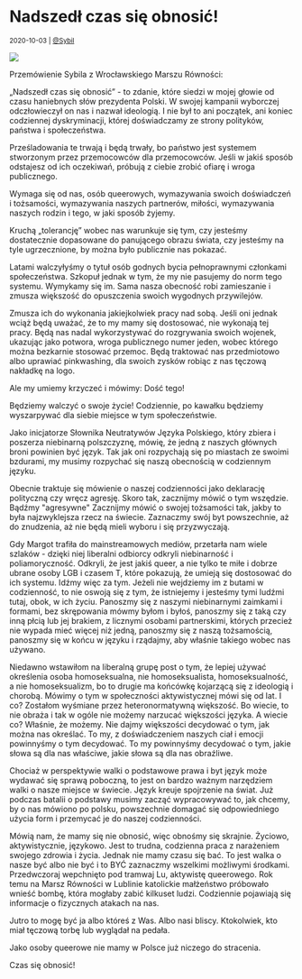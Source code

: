 # Nadszedł czas się obnosić!

<small>2020-10-03 | [@Sybil](/@Sybil)</small>

![](/img-local/blog/czas-sie-obnosic.jpg)

Przemówienie Sybila z Wrocławskiego Marszu Równości:

„Nadszedł czas się obnosić” - to zdanie, które siedzi w mojej głowie od czasu haniebnych słów prezydenta Polski.
W swojej kampanii wyborczej odczłowieczył on nas i nazwał ideologią. I nie był to ani początek,
ani koniec codziennej dyskryminacji, której doświadczamy ze strony polityków, państwa i społeczeństwa.

Prześladowania te trwają i będą trwały, bo państwo jest systemem stworzonym przez przemocowców dla przemocowców.
Jeśli w jakiś sposób odstajesz od ich oczekiwań, próbują z ciebie zrobić ofiarę i wroga publicznego.

Wymaga się od nas, osób queerowych, wymazywania swoich doświadczeń i tożsamości, wymazywania naszych partnerów,
miłości, wymazywania naszych rodzin i tego, w jaki sposób żyjemy.

Kruchą „tolerancję” wobec nas warunkuje się tym, czy jesteśmy dostatecznie dopasowane do panującego obrazu świata,
 czy jesteśmy na tyle ugrzecznione, by można było publicznie nas pokazać.

Latami walczyłyśmy o tytuł osób godnych bycia pełnoprawnymi członkami społeczeństwa. Szkopuł jednak w tym,
 że my nie pasujemy do norm tego systemu. Wymykamy się im. Sama nasza obecność robi zamieszanie i zmusza większość
  do opuszczenia swoich wygodnych przywilejów.

Zmusza ich do wykonania jakiejkolwiek pracy nad sobą. Jeśli oni jednak wciąż będą uważać, że to my mamy się dostosować,
 nie wykonają tej pracy. Będą nas nadal wykorzystywać do rozgrywania swoich wojenek, ukazując jako potwora,
  wroga publicznego numer jeden, wobec którego można bezkarnie stosować przemoc. Będą traktować nas przedmiotowo
   albo uprawiać pinkwashing, dla swoich zysków robiąc z nas tęczową nakładkę na logo.

Ale my umiemy krzyczeć i mówimy: Dość tego!

Będziemy walczyć o swoje życie! Codziennie, po kawałku będziemy wyszarpywać dla siebie miejsce w tym społeczeństwie.

Jako inicjatorze Słownika Neutratywów Języka Polskiego, który zbiera i poszerza niebinarną polszczyznę, mówię,
 że jedną z naszych głównych broni powinien być język. Tak jak oni rozpychają się po miastach ze swoimi bzdurami,
  my musimy rozpychać się naszą obecnością w codziennym języku.

Obecnie traktuje się mówienie o naszej codzienności jako deklarację polityczną czy wręcz agresję. 
Skoro tak, zacznijmy mówić o tym wszędzie. Bądźmy "agresywne" Zacznijmy mówić o swojej tożsamości tak,
jakby to była najzwyklejsza rzecz na świecie. Zaznaczmy swój byt powszechnie, aż do znudzenia,
aż nie będą mieli wyboru i się przyzwyczają.

Gdy Margot trafiła do mainstreamowych mediów, przetarła nam wiele szlaków - dzięki
niej liberalni odbiorcy odkryli niebinarność i poliamoryczność.
Odkryli, że jest jakiś queer, a nie tylko te miłe i dobrze ubrane osoby LGB i czasem T,
które pokazują, że umieją się dostosować do ich systemu. Idźmy więc za tym.
Jeżeli nie wejdziemy im z butami w codzienność, to nie oswoją się z tym,
że istniejemy i jesteśmy tymi ludźmi tutaj, obok, w ich życiu.
Panoszmy się z naszymi niebinarnymi zaimkami i formami, bez skrępowania mówmy byłom i byłoś,
panoszmy się z taką czy inną płcią lub jej brakiem, z licznymi osobami partnerskimi,
których przecież nie wypada mieć więcej niż jedną, panoszmy się z naszą tożsamością,
panoszmy się w końcu w języku i rządajmy, aby właśnie takiego wobec nas używano.

Niedawno wstawiłom na liberalną grupę post o tym, że lepiej używać określenia osoba homoseksualna,
nie homoseksualista, homoseksualność, a nie homoseksualizm, bo to drugie ma końcówkę kojarzącą się z ideologią i chorobą.
Mówimy o tym w społeczności aktywistycznej mówi się od lat. I co?
Zostałom wyśmiane przez heteronormatywną większość.
Bo wiecie, to nie obraża i tak w ogóle nie możemy narzucać większości języka.
A wiecie co? Właśnie, że możemy. Nie dajmy większości decydować o tym, jak można nas określać.
To my, z doświadczeniem naszych ciał i emocji powinnyśmy o tym decydować.
To my powinnyśmy decydować o tym, jakie słowa są dla nas właściwe, jakie słowa są dla nas obraźliwe.

Chociaż w perspektywie walki o podstawowe prawa i byt język może wydawać się sprawą poboczną,
to jest on bardzo ważnym narzędziem walki o nasze miejsce w świecie.
Język kreuje spojrzenie na świat. Już podczas batalii o podstawy musimy zacząć wypracowywać to,
jak chcemy, by o nas mówiono po polsku, powszechnie domagać się odpowiedniego użycia form
i przemycać je do naszej codzienności.

Mówią nam, że mamy się nie obnosić, więc obnośmy się skrajnie.
Życiowo, aktywistycznie, językowo. Jest to trudna, codzienna praca z narażeniem swojego zdrowia i życia.
Jednak nie mamy czasu się bać. To jest walka o nasze być albo nie być i to BYĆ zaznaczmy wszelkimi możliwymi środkami.
Przedwczoraj wepchnięto pod tramwaj Lu, aktywistę queerowego. Rok temu na Marsz Równości w Lublinie
katolickie małżeństwo próbowało wnieść bombę, która mogłaby zabić kilkuset ludzi.
Codziennie pojawiają się informacje o fizycznych atakach na nas.

Jutro to mogę być ja albo któreś z Was. Albo nasi bliscy. Ktokolwiek, kto miał tęczową torbę lub wyglądał na pedała.

Jako osoby queerowe nie mamy w Polsce już niczego do stracenia.

Czas się obnosić!
